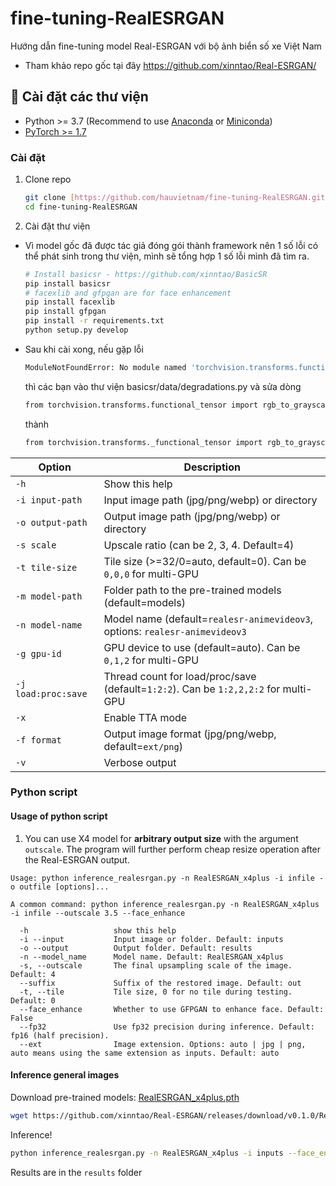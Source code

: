# fine-tuning-RealESRGAN
Hướng dẫn fine-tuning model Real-ESRGAN với bộ ảnh biển số xe Việt Nam
- Tham khảo repo gốc tại đây https://github.com/xinntao/Real-ESRGAN/



## 🔧 Cài đặt các thư viện

- Python >= 3.7 (Recommend to use [Anaconda](https://www.anaconda.com/download/#linux) or [Miniconda](https://docs.conda.io/en/latest/miniconda.html))
- [PyTorch >= 1.7](https://pytorch.org/)

### Cài đặt

1. Clone repo

    ```bash
    git clone [https://github.com/hauvietnam/fine-tuning-RealESRGAN.git]
    cd fine-tuning-RealESRGAN
    ```

1. Cài đặt thư viện
- Vì model gốc đã được tác giả đóng gói thành framework nên 1 số lỗi có thể phát sinh trong thư viện, mình sẽ tổng hợp 1 số lỗi mình đã tìm ra.
    ```bash
    # Install basicsr - https://github.com/xinntao/BasicSR
    pip install basicsr  
    # facexlib and gfpgan are for face enhancement
    pip install facexlib
    pip install gfpgan
    pip install -r requirements.txt
    python setup.py develop
    ```
- Sau khi cài xong, nếu gặp lỗi
  
  ```bash
  ModuleNotFoundError: No module named 'torchvision.transforms.functional_tensor'
  ```
  thì các bạn vào thư viện basicsr/data/degradations.py và sửa dòng
  
  ```bash 
  from torchvision.transforms.functional_tensor import rgb_to_grayscale
  ```
  thành
  
  ```bash
  from torchvision.transforms._functional_tensor import rgb_to_grayscale
  ```
  

| Option             | Description                                                                                                            |
|--------------------|------------------------------------------------------------------------------------------------------------------------|
| `-h`              | Show this help                                                                                                        |
| `-i input-path`   | Input image path (jpg/png/webp) or directory                                                                           |
| `-o output-path`  | Output image path (jpg/png/webp) or directory                                                                          |
| `-s scale`        | Upscale ratio (can be 2, 3, 4. Default=4)                                                                              |
| `-t tile-size`    | Tile size (>=32/0=auto, default=0). Can be `0,0,0` for multi-GPU                                                       |
| `-m model-path`   | Folder path to the pre-trained models (default=models)                                                                |
| `-n model-name`   | Model name (default=`realesr-animevideov3`, options: `realesr-animevideov3` | `realesrgan-x4plus` | `realesrgan-x4plus-anime` | `realesrnet-x4plus`) |
| `-g gpu-id`       | GPU device to use (default=auto). Can be `0,1,2` for multi-GPU                                                        |
| `-j load:proc:save`| Thread count for load/proc/save (default=`1:2:2`). Can be `1:2,2,2:2` for multi-GPU                                   |
| `-x`              | Enable TTA mode                                                                                                       |
| `-f format`       | Output image format (jpg/png/webp, default=`ext/png`)                                                                 |
| `-v`              | Verbose output                                                                                                        |



### Python script

#### Usage of python script

1. You can use X4 model for **arbitrary output size** with the argument `outscale`. The program will further perform cheap resize operation after the Real-ESRGAN output.

```console
Usage: python inference_realesrgan.py -n RealESRGAN_x4plus -i infile -o outfile [options]...

A common command: python inference_realesrgan.py -n RealESRGAN_x4plus -i infile --outscale 3.5 --face_enhance

  -h                   show this help
  -i --input           Input image or folder. Default: inputs
  -o --output          Output folder. Default: results
  -n --model_name      Model name. Default: RealESRGAN_x4plus
  -s, --outscale       The final upsampling scale of the image. Default: 4
  --suffix             Suffix of the restored image. Default: out
  -t, --tile           Tile size, 0 for no tile during testing. Default: 0
  --face_enhance       Whether to use GFPGAN to enhance face. Default: False
  --fp32               Use fp32 precision during inference. Default: fp16 (half precision).
  --ext                Image extension. Options: auto | jpg | png, auto means using the same extension as inputs. Default: auto
```

#### Inference general images

Download pre-trained models: [RealESRGAN_x4plus.pth](https://github.com/xinntao/Real-ESRGAN/releases/download/v0.1.0/RealESRGAN_x4plus.pth)

```bash
wget https://github.com/xinntao/Real-ESRGAN/releases/download/v0.1.0/RealESRGAN_x4plus.pth -P weights
```

Inference!

```bash
python inference_realesrgan.py -n RealESRGAN_x4plus -i inputs --face_enhance
```

Results are in the `results` folder



